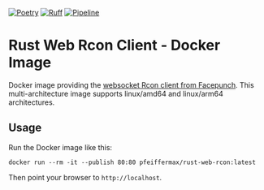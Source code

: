 [![Poetry](https://img.shields.io/endpoint?url=https://python-poetry.org/badge/v0.json)](https://python-poetry.org/)
[![Ruff](https://img.shields.io/endpoint?url=https://raw.githubusercontent.com/astral-sh/ruff/main/assets/badge/v2.json)](https://github.com/astral-sh/ruff)
[![Pipeline](https://github.com/max-pfeiffer/rust-web-rcon/actions/workflows/pipeline.yaml/badge.svg)](https://github.com/max-pfeiffer/rust-web-rcon/actions/workflows/pipeline.yaml)
# Rust Web Rcon Client - Docker Image
Docker image providing the [websocket Rcon client from Facepunch](https://github.com/Facepunch/webrcon). This multi-architecture image supports 
linux/amd64 and linux/arm64 architectures.

## Usage
Run the Docker image like this:
```shell
docker run --rm -it --publish 80:80 pfeiffermax/rust-web-rcon:latest
```
Then point your browser to `http://localhost`.
